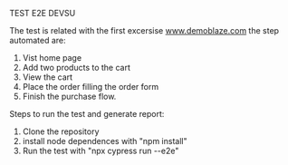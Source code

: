 TEST E2E DEVSU

The test is related with the first excersise www.demoblaze.com the step automated are:

1. Vist home page
2. Add two products to the cart
3. View the cart
4. Place the order filling the order form
5. Finish the purchase flow.

Steps to run the test and generate report:

1. Clone the repository
2. install node dependences with "npm install"
3. Run the test with "npx cypress run --e2e"
